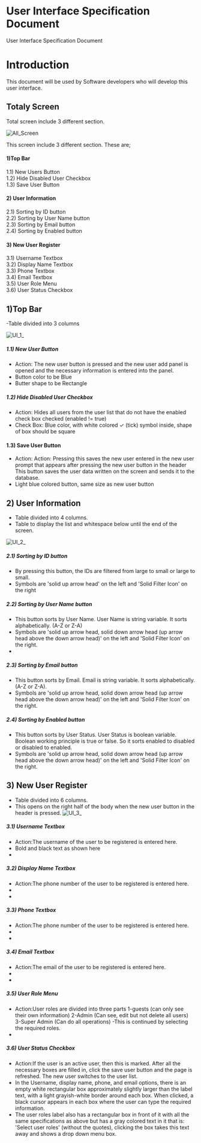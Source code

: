 # User Interface Specification Document
User Interface Specification Document

# Introduction
This document will be used by Software developers who will develop this user interface. 

## Totaly Screen
Total screen include 3 different section.

![All_Screen](https://user-images.githubusercontent.com/53150892/179973393-ef37ea52-ca61-4a25-bf44-389c40c3eaae.PNG)

This screen include 3 different section. These are; <br>
#### 1)Top Bar <br>

   1.1) New Users Button <br>
   1.2) Hide Disabled User Checkbox <br>
   1.3) Save User Button <br>
  
#### 2) User Information <br>
   2.1) Sorting by ID button<br>
   2.2) Sorting by User Name button <br>
   2.3) Sorting by Email button <br>
   2.4) Sorting by Enabled button <br>
  
#### 3) New User Register  <br>
   3.1) Username Textbox <br>
   3.2) Display Name Textbox <br>
   3.3) Phone Textbox <br>
   3.4) Email Textbox <br>
   3.5) User Role Menu <br>
   3.6) User Status Checkbox <br>
   
  
## 1)Top Bar
-Table divided into 3 columns

![UI_1_](https://user-images.githubusercontent.com/53150892/179984982-503048b6-ae96-48e9-a212-c0ac6d337e4f.PNG)

##### 1.1)  New User Button
- Action: The new user button is pressed and the new user add panel is opened and the necessary    information is entered into the panel.
- Button color to be Blue
- Butter shape to be Rectangle  

##### 1.2) Hide Disabled User Checkbox
- Action: Hides all users from the user list that do not have the enabled check box checked (enabled != true)
- Check Box: Blue color, with white colored ✓ (tick) symbol inside, shape of box should be square

#### 1.3) Save User Button
- Action: Action: Pressing this saves the new user entered in the new user prompt that appears after pressing the new user button in the header
 This button saves the user data written on the screen and sends it to the database.
- Light blue colored button, same size as new user button 
  
## 2) User Information
- Table divided into 4 columns.
- Table to display the list and whitespace below until the end of the screen.

![UI_2_](https://user-images.githubusercontent.com/53150892/180003914-0fe391a2-cf2a-404f-ac04-ae67d394469c.PNG)

##### 2.1) Sorting by ID button
- By pressing this button, the IDs are filtered from large to small or large to small.
- Symbols are 'solid up arrow head' on the left and 'Solid Filter Icon' on the right 

##### 2.2) Sorting by User Name button 
- This button sorts by User Name. User Name is string variable. It sorts alphabetically. (A-Z or Z-A)
- Symbols are 'solid up arrow head, solid down arrow head (up arrow head above the down arrow head)' on the left and 'Solid Filter Icon' on the right. 
- 
##### 2.3) Sorting by Email button 
- This button sorts by Email. Email is string variable. It sorts alphabetically. (A-Z or Z-A).
- Symbols are 'solid up arrow head, solid down arrow head (up arrow head above the down arrow head)' on the left and 'Solid Filter Icon' on the right. 

##### 2.4) Sorting by Enabled button
- This button sorts by User Status. User Status is boolean variable. Boolean working principle is true or false. So it sorts enabled to disabled or disabled to enabled.
- Symbols are 'solid up arrow head, solid down arrow head (up arrow head above the down arrow head)' on the left and 'Solid Filter Icon' on the right. 


## 3) New User Register
- Table divided into 6 columns.
- This opens on the right half of the body when the new user button in the header is pressed.
![UI_3_](https://user-images.githubusercontent.com/53150892/180003876-ec59bf6d-e64d-45cd-afa1-019ecdeba7e1.PNG)


##### 3.1) Username Textbox 
- Action:The username of the user to be registered is entered here.
- Bold and black text as shown here
-
##### 3.2) Display Name Textbox 
- Action:The phone number of the user to be registered is entered here.
-
-
##### 3.3) Phone Textbox 
- Action:The phone number of the user to be registered is entered here.
-
-
##### 3.4) Email Textbox 
- Action:The email of the user to be registered is entered here.
-
-
##### 3.5) User Role Menu 
- Action:User roles are divided into three parts 1-guests (can only see their own information) 2-Admin (Can see, edit but not delete all users) 3-Super Admin (Can do all operations)
-This is continued by selecting the required roles.
-
##### 3.6) User Status Checkbox 
- Action:If the user is an active user, then this is marked. After all the necessary boxes are filled in, click the save user button and the page is refreshed. The new user switches to the user list.
- In the Username, display name, phone, and email options, there is an empty white rectangular box approximately slightly larger than the label text, with a light grayish-white border around each box. When clicked, a black cursor appears in each box where the user can type the required information.
- The user roles label also has a rectangular box in front of it with all the same specifications as above but has a gray colored text in it that is: 'Select user roles' (without the quotes), clicking the box takes this text away and shows a drop down menu box.

